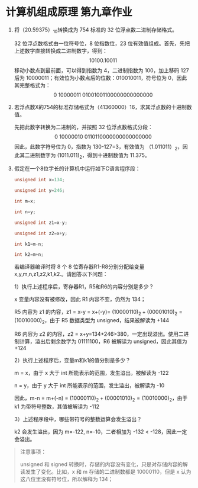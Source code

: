 # 计算机组成原理 第九章作业

1. 将$（20.59375）_{10}$转换成为 754 标准的 32 位浮点数二进制存储格式。

   32 位浮点数格式由一位符号位，8 位指数位，23 位有效值组成。首先，先把上述数字直接转换成二进制数字，得到：
   $$
   10100.10011
   $$
   移动小数点到最前面，可以得到指数为 4，二进制指数为 100，加上移码 127 后为 10000011；有效位为小数点后的位数：010010011，符号位为 0，因此其完整格式为：
   $$
   0\ 10000011\ 01001001100000000000000
   $$
   

2. 若浮点数X的754的标准存储格式为（41360000）16，求其浮点数的十进制数值。

   先把此数字转换为二进制的，并按照 32 位浮点数格式分段：
   $$
   0\ 10000010\ 0110110000000000000000
   $$
   因此，此数字符号位为 0，指数为 130-127=3，有效值为 $（1.011011）_2$，因此其二进制数字为 $(1011.011)_2$，得到十进制数值为 11.375。

3. 假定在一个8位字长的计算机中运行如下C语言程序段：
   ```c
   unsigned int x=134;
   
   unsigned int y=246;
   
   int m=x;
   
   int n=y;
   
   unsigned int z1=x-y;
   
   unsigned int z2=x+y;
   
   int k1=m-n;
   
   int k2=m+n;
   ```

   若编译器编译时将 8 个 8 位寄存器R1-R8分别分配给变量 x,y,m,n,z1,z2,k1,k2.。请回答以下问题：

   1）执行上述程序后，寄存器R1，R5和R6的内容分别是多少？

   x 变量内容没有被修改，因此 R1 内容不变，仍然为 134；

   R5 内容为 z1 的内容，z1 = x-y = x+(-y)= $(10000110)_2+(00001010)_2 = (10010000)_2$，由于 R5 数据类型为 unsigned，结果被解读为 +144

   R6 内容为 z2 的内容，z2 = x+y=134+246>380，一定出现溢出。使用二进制计算，溢出后剩余数字为 01111100，R6 被解读为 unsigned，因此其值为 +124

   2）执行上述程序后，变量m和k1的值分别是多少？

   m = x，由于 x 大于 int 所能表示的范围，发生溢出，被解读为 -122

   n = y，由于 y 大于 int 所能表示的范围，发生溢出，被解读为 -10

   因此，m-n = m+(-n) = $(10000110)_2+(00001010)_2=(10010000)_2$，由于 k1 为带符号整数，其值被解读为 -112

   3）上述程序段中，哪些带符号的整数运算会发生溢出？

   k2 会发生溢出，因为 m=-122, n=-10，二者相加为 -132 < -128，因此一定会溢出。

> 注意事项：
>
> unsigned 和 signed 转换时，存储的内容没有变化，只是对存储内容的解读发生了变化。比如，x 和 m 存储的二进制数都是 10000110，但是 x 认为这八位里没有符号位，所以解释为 134；
